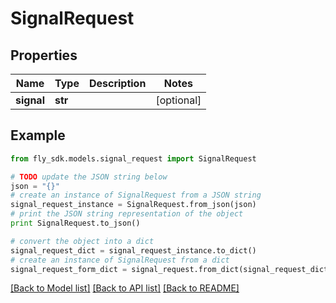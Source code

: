 # SignalRequest


## Properties

Name | Type | Description | Notes
------------ | ------------- | ------------- | -------------
**signal** | **str** |  | [optional] 

## Example

```python
from fly_sdk.models.signal_request import SignalRequest

# TODO update the JSON string below
json = "{}"
# create an instance of SignalRequest from a JSON string
signal_request_instance = SignalRequest.from_json(json)
# print the JSON string representation of the object
print SignalRequest.to_json()

# convert the object into a dict
signal_request_dict = signal_request_instance.to_dict()
# create an instance of SignalRequest from a dict
signal_request_form_dict = signal_request.from_dict(signal_request_dict)
```
[[Back to Model list]](../README.md#documentation-for-models) [[Back to API list]](../README.md#documentation-for-api-endpoints) [[Back to README]](../README.md)


